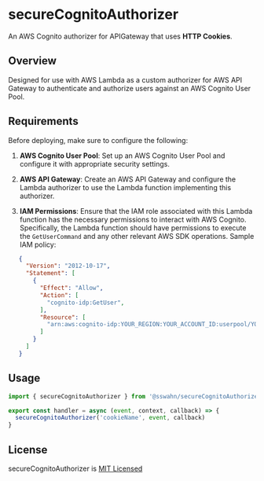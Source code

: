 # secureCognitoAuthorizer
An AWS Cognito authorizer for APIGateway that uses **HTTP Cookies**.

## Overview

Designed for use with AWS Lambda as a custom authorizer for AWS API Gateway to authenticate and authorize users against an AWS Cognito User Pool.

## Requirements

Before deploying, make sure to configure the following:

1. **AWS Cognito User Pool**: Set up an AWS Cognito User Pool and configure it with appropriate security settings.

2. **AWS API Gateway**: Create an AWS API Gateway and configure the Lambda authorizer to use the Lambda function implementing this authorizer.

3. **IAM Permissions**: Ensure that the IAM role associated with this Lambda function has the necessary permissions to interact with AWS Cognito. Specifically, the Lambda function should have permissions to execute the `GetUserCommand` and any other relevant AWS SDK operations. Sample IAM policy:

```json
   {
     "Version": "2012-10-17",
     "Statement": [
       {
         "Effect": "Allow",
         "Action": [
           "cognito-idp:GetUser",
         ],
         "Resource": [
           "arn:aws:cognito-idp:YOUR_REGION:YOUR_ACCOUNT_ID:userpool/YOUR_USER_POOL_ID"
         ]
       }
     ]
   }
```
## Usage  

```javascript
import { secureCognitoAuthorizer } from '@sswahn/secureCognitoAuthorizer'

export const handler = async (event, context, callback) => {
  secureCognitoAuthorizer('cookieName', event, callback)
}
```

## License
secureCognitoAuthorizer is [MIT Licensed](https://github.com/sswahn/secureCognitoAuthorizer/blob/main/LICENSE)
